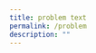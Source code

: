 ```yaml
---
title: problem text
permalink: /problem
description: ""
---
```





<math><mtext><h1><a></a><h6><a></a></h6></h1></mtext></math>